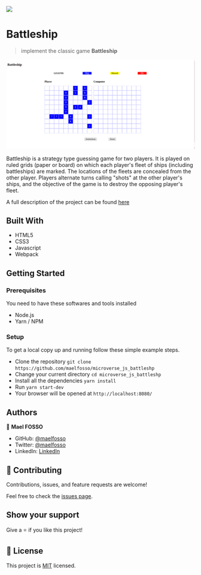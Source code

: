 ![](https://img.shields.io/badge/Microverse-blueviolet)

# Battleship

> implement the classic game **Battleship**

![screenshot](./app_screenshot.png)

Battleship is a strategy type guessing game for two players. It is played on ruled grids (paper or board) on which each player's fleet of ships (including battleships) are marked. The locations of the fleets are concealed from the other player. Players alternate turns calling "shots" at the other player's ships, and the objective of the game is to destroy the opposing player's fleet.

A full description of the project can be found [here](https://www.theodinproject.com/courses/javascript/lessons/battleship)

## Built With

- HTML5
- CSS3
- Javascript
- Webpack

## Getting Started

### Prerequisites

You need to have these softwares and tools installed

- Node.js
- Yarn / NPM

### Setup

To get a local copy up and running follow these simple example steps.

- Clone the repository `git clone https://github.com/maelfosso/microverse_js_battleshp`
- Change your current directory `cd microverse_js_battleshp`
- Install all the dependencies `yarn install`
- Run `yarn start-dev`
- Your browser will be opened at `http://localhost:8080/`


## Authors

👤 **Mael FOSSO**

- GitHub: [@maelfosso](https://github.com/maelfosso)
- Twitter: [@maelfosso](https://twitter.com/maelfosso)
- LinkedIn: [LinkedIn](https://www.linkedin.com/in/mael-fosso-650b6346/)

## 🤝 Contributing

Contributions, issues, and feature requests are welcome!

Feel free to check the [issues page](issues/).

## Show your support

Give a ⭐️ if you like this project!

## 📝 License

This project is [MIT](lic.url) licensed.
